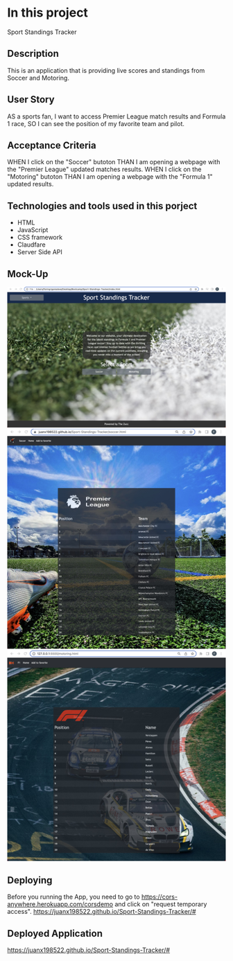 # In this project
Sport Standings Tracker

## Description
This is an application that is providing live scores and standings from Soccer and Motoring.

## User Story
AS a sports fan, 
I want to access Premier League match results and Formula 1 race,
SO I can see the position of my favorite team and pilot.

## Acceptance Criteria
WHEN I click on the "Soccer" butoton
THAN I am opening a webpage with the "Premier League" updated matches results.
WHEN I click on the "Motoring" butoton
THAN I am opening a webpage with the "Formula 1" updated results.


## Technologies and tools used in this porject
* HTML
* JavaScript
* CSS framework 
* Claudfare
* Server Side API


## Mock-Up
![The "Sport Standing Tracker dispaly two buttons to choose between Soccer or Motoring".](./assets/Images/Selected%20May%2017%202023%2021%3A52%3A19.png)
 ![Sport Standing Tracker dispaly the Soccer webpage.](./assets/Images/Selected%20May%2017%202023%2021%3A17%3A11.png)
 ![Sport Standing Tracker dispaly the Motoring webpage.](./assets/Images/Selected%20May%2017%202023%2021%3A13%3A47.png)


## Deploying
Before you running the App, you need to go to https://cors-anywhere.herokuapp.com/corsdemo and click on "request temporary access".
https://juanx198522.github.io/Sport-Standings-Tracker/#


## Deployed Application
https://juanx198522.github.io/Sport-Standings-Tracker/#


